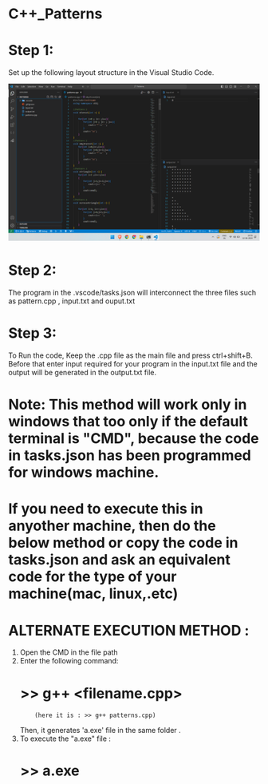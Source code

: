 # C++_Patterns

# Step 1:
<p>Set up the following layout structure in the Visual Studio Code.</p>
<img src="./layout.png" alt="my_VSC_editor_layout">

# Step 2:
  The program in the .vscode/tasks.json will interconnect the three files such as pattern.cpp , input.txt and ouput.txt
# Step 3:
  To Run the code, Keep the .cpp file as the main file and press ctrl+shift+B. Before that enter input required for your program in the input.txt file and the output will be generated in the output.txt file.
  # Note: This method will work only in windows that too only if the default terminal is "CMD", because the code in tasks.json has been programmed for windows machine. 
  # If you need to execute this in anyother machine, then do the below method or copy the code in tasks.json and ask an equivalent code for the type of your machine(mac, linux,.etc)
# ALTERNATE EXECUTION METHOD :
  1. Open the CMD in the file path
  2. Enter the following command:
        # >> g++ <filename.cpp>
             (here it is : >> g++ patterns.cpp)
       Then, it generates 'a.exe' file in the same folder .
  3. To execute the "a.exe" file :
       # >> a.exe
